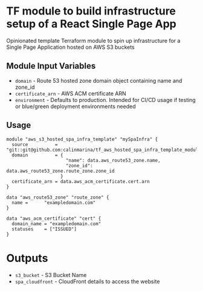 TF module to build infrastructure setup of a React Single Page App 
===========

Opinionated template Terraform module to spin up infrastructure for a Single Page Application hosted on AWS S3 buckets

Module Input Variables
----------------------

- `domain` - Route 53 hosted zone domain object containing name and zone_id
- `certificate_arn` - AWS ACM certificate ARN
- `environment` - Defaults to production. Intended for CI/CD usage if testing or blue/green deployment environments needed

Usage
-----

```hcl
module "aws_s3_hosted_spa_infra_template" "mySpaInfra" {
  source          = "git::git@github.com:calinmarina/tf_aws_hosted_spa_infra_template_module.git"
  domain          = {
                      "name": data.aws_route53_zone.name,
                      "zone_id": data.aws_route53_zone.route_zone.zone_id
                    }
  certificate_arn = data.aws_acm_certificate.cert.arn
}

data "aws_route53_zone" "route_zone" {
  name =      "exampledomain.com"
}

data "aws_acm_certificate" "cert" {
  domain_name = "exampledomain.com"
  statuses    = ["ISSUED"]
}

```

Outputs
=======

 - `s3_bucket` - S3 Bucket Name
 - `spa_cloudfront` - CloudFront details to access the website

